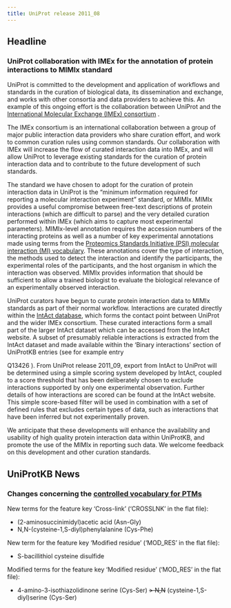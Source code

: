 ```yaml
---
title: UniProt release 2011_08
---
```


## Headline

### UniProt collaboration with IMEx for the annotation of protein interactions to MIMIx standard

UniProt is committed to the development and application of workflows and standards in the curation of biological data, its dissemination and exchange, and works with other consortia and data providers to achieve this. An example of this ongoing effort is the collaboration between UniProt and the [International Molecular Exchange (IMEx) consortium](http://www.imexconsortium.org/) .

The IMEx consortium is an international collaboration between a group of major public interaction data providers who share curation effort, and work to common curation rules using common standards. Our collaboration with IMEx will increase the flow of curated interaction data into IMEx, and will allow UniProt to leverage existing standards for the curation of protein interaction data and to contribute to the future development of such standards.

The standard we have chosen to adopt for the curation of protein interaction data in UniProt is the “minimum information required for reporting a molecular interaction experiment” standard, or MIMIx. MIMIx provides a useful compromise between free-text descriptions of protein interactions (which are difficult to parse) and the very detailed curation performed within IMEx (which aims to capture most experimental parameters). MIMIx-level annotation requires the accession numbers of the interacting proteins as well as a number of key experimental annotations made using terms from the [Proteomics Standards Initiative (PSI) molecular interaction (MI) vocabulary](http://www.ncbi.nlm.nih.gov/pubmed/17925023). These annotations cover the type of interaction, the methods used to detect the interaction and identify the participants, the experimental roles of the participants, and the host organism in which the interaction was observed. MIMIx provides information that should be sufficient to allow a trained biologist to evaluate the biological relevance of an experimentally observed interaction.

UniProt curators have begun to curate protein interaction data to MIMIx standards as part of their normal workflow. Interactions are curated directly within the [IntAct database](http://www.ebi.ac.uk/intact/main.xhtml), which forms the contact point between UniProt and the wider IMEx consortium. These curated interactions form a small part of the larger IntAct dataset which can be accessed from the IntAct website. A subset of presumably reliable interactions is extracted from the IntAct dataset and made available within the ‘Binary interactions’ section of UniProtKB entries (see for example entry

Q13426 ). From UniProt release 2011\_09, export from IntAct to UniProt will be determined using a simple scoring system developed by IntAct, coupled to a score threshold that has been deliberately chosen to exclude interactions supported by only one experimental observation. Further details of how interactions are scored can be found at the IntAct website. This simple score-based filter will be used in combination with a set of defined rules that excludes certain types of data, such as interactions that have been inferred but not experimentally proven.

We anticipate that these developments will enhance the availability and usability of high quality protein interaction data within UniProtKB, and promote the use of the MIMIx in reporting such data. We welcome feedback on this development and other curation standards.

## UniProtKB News

### Changes concerning the [controlled vocabulary for PTMs](http://www.uniprot.org/docs/ptmlist)

New terms for the feature key ‘Cross-link’ (‘CROSSLNK’ in the flat file):

-   (2-aminosuccinimidyl)acetic acid (Asn-Gly)
-   N,N-(cysteine-1,S-diyl)phenylalanine (Cys-Phe)

New term for the feature key ‘Modified residue’ (‘MOD\_RES’ in the flat file):

-   S-bacillithiol cysteine disulfide

Modified terms for the feature key ‘Modified residue’ (‘MOD\_RES’ in the flat file):

-   4-amino-3-isothiazolidinone serine (Cys-Ser) ~~&gt; N,N~~ (cysteine-1,S-diyl)serine (Cys-Ser)
